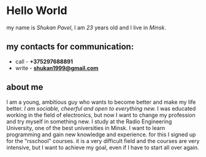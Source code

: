 # Hello World

my name is *Shukan Pavel*, I am *23* years old and I live in *Minsk*.

## my contacts for communication:
* call - **+375297688891**
* write - **shukan1999@gmail.com**

## about me
I am a young, ambitious guy who wants to become better and make my life better. *I am sociable, cheerful and open to everything new.* 
I was educated working in the field of electronics, but now I want to change my profession and try myself in something new. 
I study at the Radio Engineering University, one of the best universities in Minsk. I want to learn programming and gain new knowledge and experience. 
for this I signed up for the "rsschool" courses. it is a very difficult field and the courses are very intensive, but I want to achieve my goal, even if I have to start all over again.
